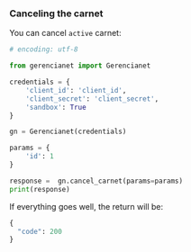 ### Canceling the carnet

You can cancel `active` carnet:

```python
# encoding: utf-8

from gerencianet import Gerencianet

credentials = {
    'client_id': 'client_id',
    'client_secret': 'client_secret',
    'sandbox': True
}

gn = Gerencianet(credentials)

params = {
    'id': 1
}

response =  gn.cancel_carnet(params=params)
print(response)

```

If everything goes well, the return will be:

```python
{
  "code": 200
}
```
